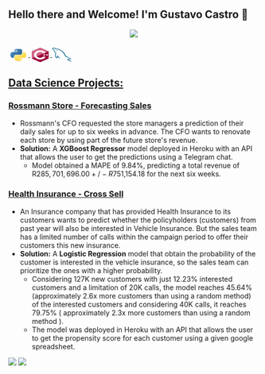 ## Hello there and Welcome! I'm Gustavo Castro :wave:  
 <div align="center">
  <a href="https://github.com/Gutscs">
  <img height="180em" src="https://github-readme-stats.vercel.app/api?username=Gutscs&show_icons=true&theme=tokyonight&include_all_commits=true&count_private=true"/>
</div>
  
<div style="display: inline_block"><br>
  <img align="center" alt="Guts-Python" height="30" width="40" src="https://raw.githubusercontent.com/devicons/devicon/master/icons/python/python-original.svg">
  <img align="center" alt="Guts-cpp" height="30" width="40" src="https://raw.githubusercontent.com/devicons/devicon/master/icons/cplusplus/cplusplus-original.svg">
  <img align="center" alt="Guts-cpp" height="30" width="40" src="https://raw.githubusercontent.com/devicons/devicon/master/icons/mysql/mysql-original.svg">
 </div>
 
 ## Data Science Projects:
 
### [Rossmann Store - Forecasting Sales](https://github.com/Gutscs/Rossmann-Forecasting-Sales)
  * Rossmann's CFO requested the store managers a prediction of their daily sales for up to six weeks in advance. The CFO wants to renovate each store by using part of the future store's revenue.
  * **Solution:** A **XGBoost Regressor** model deployed in Heroku with an API that allows the user to get the predictions using a Telegram chat.
       * Model obtained a MAPE of 9.84%, predicting a total revenue of R$285,701,696.00 +/- R$751,154.18 for the next six weeks.
 
 ### [Health Insurance - Cross Sell](https://github.com/Gutscs/Health-Insurance-Cross-Sell)
  * An Insurance company that has provided Health Insurance to its customers wants to predict whether the policyholders (customers) from past year will also be interested in Vehicle Insurance. But the sales team has a limited number of calls within the campaign period to offer their customers this new insurance.
  * **Solution:** A **Logistic Regression** model that obtain the probability of the customer is interested in the vehicle insurance, so the sales team can prioritize the ones with a higher probability.
       * Considering 127K new customers with just 12.23% interested customers and a limitation of 20K calls, the model reaches 45.64% (approximately 2.6x more customers than using a random method) of the interested customers and considering 40K calls, it reaches 79.75% ( approximately 2.3x more customers than using a random method ).
       * The model was deployed in Heroku with an API that allows the user to get the propensity score for each customer using a given google spreadsheet.
 
<div> 
  <a href = "mailto:gutscs@gmail.com"><img src="https://img.shields.io/badge/-Gmail-%23333?style=for-the-badge&logo=gmail&logoColor=white" target="_blank"></a>
  <a href="https://www.linkedin.com/in/gustavo-castro-dos-santos/" target="_blank"><img src="https://img.shields.io/badge/-LinkedIn-%230077B5?style=for-the-badge&logo=linkedin&logoColor=white" target="_blank"></a> 

</div>


